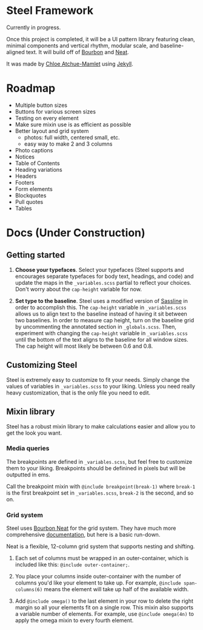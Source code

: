 # Steel Framework

Currently in progress.

Once this project is completed, it will be a UI pattern library featuring clean, minimal components and vertical rhythm, modular scale, and baseline-aligned text. It will build off of [Bourbon](http://bourbon.io/) and [Neat](http://neat.bourbon.io/).

It was made by [Chloe Atchue-Mamlet](http://chloeam.com/) using [Jekyll](http://jekyllrb.com/).

# Roadmap

- Multiple button sizes
- Buttons for various screen sizes
- Testing on every element
- Make sure mixin use is as efficient as possible
- Better layout and grid system
  - photos: full width, centered small, etc.
  - easy way to make 2 and 3 columns
- Photo captions
- Notices
- Table of Contents
- Heading variations
- Headers
- Footers
- Form elements
- Blockquotes
- Pull quotes
- Tables


# Docs (Under Construction)

## Getting started

1. **Choose your typefaces**. Select your typefaces (Steel supports and encourages separate typefaces for body text, headings, and code) and update the maps in the `_variables.scss` partial to reflect your choices. Don't worry about the `cap-height` variable for now.

2. **Set type to the baseline**. Steel uses a modified version of [Sassline](https://sassline.com/) in order to accomplish this. The `cap-height` variable in `_variables.scss` allows us to align text to the baseline instead of having it sit between two baselines. In order to measure cap height, turn on the baseline grid by uncommenting the annotated section in `_globals.scss`. Then, experiment with changing the `cap-height` variable in `_variables.scss` until the bottom of the text aligns to the baseline for all window sizes. The cap height will most likely be between 0.6 and 0.8.

## Customizing Steel

Steel is extremely easy to customize to fit your needs. Simply change the values of variables in `_variables.scss` to your liking. Unless you need really heavy customization, that is the only file you need to edit.

## Mixin library

Steel has a robust mixin library to make calculations easier and allow you to get the look you want.

### Media queries

The breakpoints are defined in `_variables.scss`, but feel free to customize them to your liking. Breakpoints should be definined in pixels but will be outputted in ems.

Call the breakpoint mixin with `@include breakpoint(break-1)` where `break-1` is the first breakpoint set in `_variables.scss`, `break-2` is the second, and so on.

### Grid system

Steel uses [Bourbon Neat](http://neat.bourbon.io/) for the grid system. They have much more comprehensive [documentation](http://thoughtbot.github.io/neat-docs/latest/), but here is a basic run-down.

Neat is a flexible, 12-column grid system that supports nesting and shifting.

1. Each set of columns must be wrapped in an outer-container, which is included like this: `@include outer-container;`.

2. You place your columns inside outer-container with the number of columns you'd like your element to take up. For example, `@include span-columns(6)` means the element will take up half of the available width.

3. Add `@include omega()` to the last element in your row to delete the right margin so all your elements fit on a single row. This mixin also supports a variable number of elements. For example, use `@include omega(4n)` to apply the omega mixin to every fourth element.
